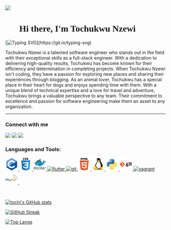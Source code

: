 <img src="https://images.unsplash.com/photo-1607799279861-4dd421887fb3?ixlib=rb-4.0.3&ixid=MnwxMjA3fDB8MHxzZWFyY2h8MTh8fHB5dGhvbiUyMHByb2dyYW1taW5nfGVufDB8fDB8fA%3D%3D&auto=format&fit=crop&w=800&q=60" width="1300px"/>


<h1 style="font-family:script;" align="center"> Hi there, I'm Tochukwu Nzewi 👋🏿  </h1>

[![Typing SVG](https://readme-typing-svg.herokuapp.com?color=F75305&size=30&center=true&vCenter=true&width=500&height=70&lines=I'm+Tochukwu+Nzewi;Software+Engineer;Open+Source+Developer+;Nice+to+meet+you..!)](https://git.io/typing-svg)

Tochukwu Nzewi is a talented software engineer who stands out in the field with their exceptional skills as a full-stack engineer. With a dedication to delivering high-quality results, Tochukwu has become known for their efficiency and determination in completing projects.
When Tochukwu Nzewi isn't coding, they have a passion for exploring new places and sharing their experiences through blogging. As an animal lover, Tochukwu has a special place in their heart for dogs and enjoys spending time with them.
With a unique blend of technical expertise and a love for travel and adventure, Tochukwu brings a valuable perspective to any team. Their commitment to excellence and passion for software engineering make them an asset to any organization.

---

### Connect with me

[<img src="https://img.shields.io/badge/Twitter-1DA1F2?&logo=twitter&logoColor=white"/>](https://twitter.com/official_tochy)
[<img src="https://img.shields.io/badge/LinkedIn-0077B5?&logo=linkedin&logoColor=white"/>](https://www.linkedin.com/in/tochukwu-nzewi-988684186/)
[<img src="https://img.shields.io/badge/YouTube-FF0000?&logo=youtube&logoColor=white"/>](https://www.youtube.com/)


<h3 align="left">Languages and Tools:</h3>
<p align="left"> <a href="https://developer.android.com" target="_blank" rel="noreferrer">  <img src="https://raw.githubusercontent.com/devicons/devicon/master/icons/c/c-original.svg" alt="c" width="40" height="40"/> </a> <a href="https://www.w3schools.com/css/" target="_blank" rel="noreferrer"> <img src="https://raw.githubusercontent.com/devicons/devicon/master/icons/css3/css3-original-wordmark.svg" alt="css3" width="40" height="40"/> </a> <a href="https://www.docker.com/" target="_blank" rel="noreferrer"> <img src="https://raw.githubusercontent.com/devicons/devicon/master/icons/docker/docker-original-wordmark.svg" alt="docker" width="40" height="40"/> </a> <a href="https://flutter.dev" target="_blank" rel="noreferrer"> <img src="https://www.vectorlogo.zone/logos/flutterio/flutterio-icon.svg" alt="flutter" width="40" height="40"/> </a> <a href="https://git-scm.com/" target="_blank" rel="noreferrer"> <img src="https://www.vectorlogo.zone/logos/git-scm/git-scm-icon.svg" alt="git" width="40" height="40"/> </a> <a href="https://www.w3.org/html/" target="_blank" rel="noreferrer"> <img src="https://raw.githubusercontent.com/devicons/devicon/master/icons/html5/html5-original-wordmark.svg" alt="html5" width="40" height="40"/> </a> <a href="https://developer.mozilla.org/en-US/docs/Web/JavaScript" target="_blank" rel="noreferrer"> <img src="https://raw.githubusercontent.com/devicons/devicon/master/icons/linux/linux-original.svg" alt="linux" width="40" height="40"/> </a> <a href="https://nodejs.org" target="_blank" rel="noreferrer">   <img src="https://raw.githubusercontent.com/devicons/devicon/master/icons/python/python-original.svg" alt="python" width="40" height="40"/> </a> <a href="https://reactjs.org/" target="_blank" rel="noreferrer">  <img src="https://github.com/devicons/devicon/blob/master/icons/git/git-original-wordmark.svg" title="Git" **alt="Git" width="40" height="40"/> <img src="https://www.vectorlogo.zone/logos/vagrantup/vagrantup-icon.svg" alt="vagrant" width="40" height="40"/>
  <img src="https://github.com/devicons/devicon/blob/master/icons/mysql/mysql-original-wordmark.svg" title="MySQL"  alt="MySQL" width="40" height="40"/>&nbsp;</a> </p>

 <br>
 
[![tochi's GitHub stats](https://github-readme-stats.vercel.app/api?username=tochi26&show_icons=true&theme=radical)](https://github.com/anuraghazra/github-readme-stats)

 [![GitHub Streak](http://github-readme-streak-stats.herokuapp.com?user=tochi26&theme=blueberry)](https://git.io/streak-stats)
 
 [![Top Langs](https://github-readme-stats.vercel.app/api/top-langs/?username=tochi26&layout=compact&theme=transparent)](https://github.com/anuraghazra/github-readme-stats)



